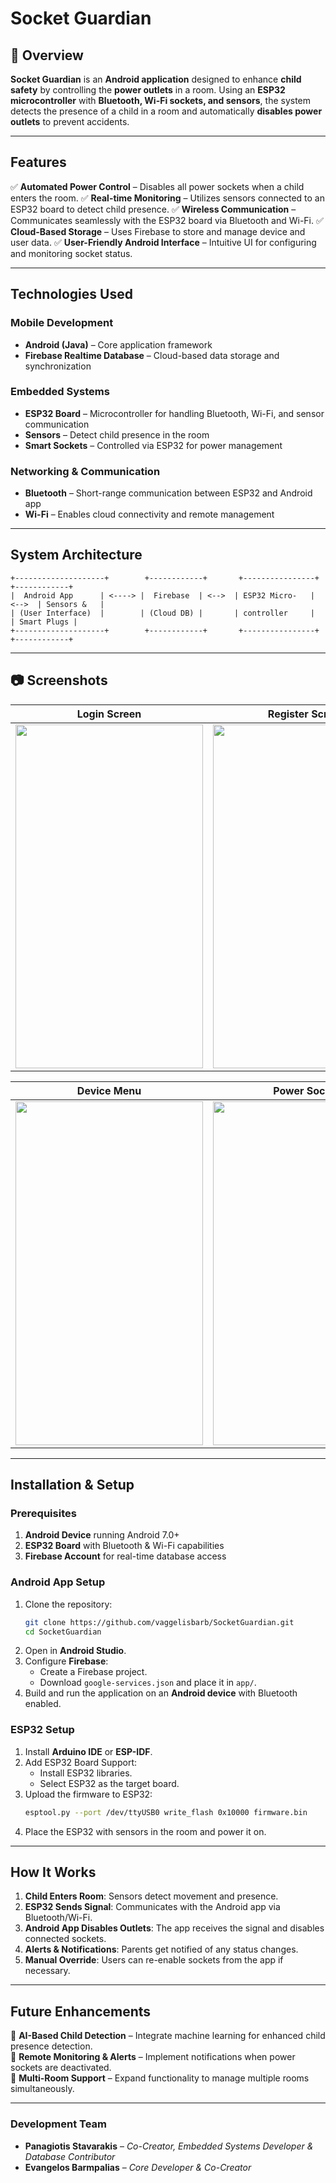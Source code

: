 # Socket Guardian

## 📌 Overview
**Socket Guardian** is an **Android application** designed to enhance **child safety** by controlling the **power outlets** in a room. Using an **ESP32 microcontroller** with **Bluetooth, Wi-Fi sockets, and sensors**, the system detects the presence of a child in a room and automatically **disables power outlets** to prevent accidents.

---

## Features
✅ **Automated Power Control** – Disables all power sockets when a child enters the room.
✅ **Real-time Monitoring** – Utilizes sensors connected to an ESP32 board to detect child presence.
✅ **Wireless Communication** – Communicates seamlessly with the ESP32 board via Bluetooth and Wi-Fi.
✅ **Cloud-Based Storage** – Uses Firebase to store and manage device and user data.
✅ **User-Friendly Android Interface** – Intuitive UI for configuring and monitoring socket status.

---

## Technologies Used
### **Mobile Development**
- **Android (Java)** – Core application framework
- **Firebase Realtime Database** – Cloud-based data storage and synchronization

### **Embedded Systems**
- **ESP32 Board** – Microcontroller for handling Bluetooth, Wi-Fi, and sensor communication
- **Sensors** – Detect child presence in the room
- **Smart Sockets** – Controlled via ESP32 for power management

### **Networking & Communication**
- **Bluetooth** – Short-range communication between ESP32 and Android app
- **Wi-Fi** – Enables cloud connectivity and remote management

---

## System Architecture
```
+--------------------+        +------------+       +----------------+        +------------+
|  Android App      | <----> |  Firebase  | <-->  | ESP32 Micro-   | <-->  | Sensors &   |
| (User Interface)  |        | (Cloud DB) |       | controller     |       | Smart Plugs |
+--------------------+        +------------+       +----------------+        +------------+
```

---

## 📷 Screenshots
| Login Screen | Register Screen | Home Menu |
|--------------|-----------------|-----------|
| <img src="https://github.com/user-attachments/assets/e26c1e62-309d-4127-a22e-42417ca5d076" width="300" height="550"/> | <img src="https://github.com/user-attachments/assets/c8cac860-aad8-4bad-9cf2-ff4143f453cd" width="300" height="550"/> | <img src="https://github.com/user-attachments/assets/5a07150f-1b53-44bd-8dc4-689a3a49bca5" width="300" height="550"/>

| Device Menu | Power Socket | Settings |
|-------------|--------------|----------|
| <img src="https://github.com/user-attachments/assets/abe6e13c-9ba6-44cb-8355-1db2d88937d4" width="300" height="550"/> | <img src="https://github.com/user-attachments/assets/ab8dd4ec-b91b-42c3-917a-cfbd399147eb" width="300" height="550"/> | <img src="https://github.com/user-attachments/assets/df8515a3-281a-465f-bb27-1dc18ad2b52c" width="300" height="550"/>


---

## Installation & Setup
### **Prerequisites**
1. **Android Device** running Android 7.0+
2. **ESP32 Board** with Bluetooth & Wi-Fi capabilities
3. **Firebase Account** for real-time database access

### **Android App Setup**
1. Clone the repository:
   ```sh
   git clone https://github.com/vaggelisbarb/SocketGuardian.git
   cd SocketGuardian
   ```
2. Open in **Android Studio**.
3. Configure **Firebase**:
   - Create a Firebase project.
   - Download `google-services.json` and place it in `app/`.
4. Build and run the application on an **Android device** with Bluetooth enabled.

### **ESP32 Setup**
1. Install **Arduino IDE** or **ESP-IDF**.
2. Add ESP32 Board Support:
   - Install ESP32 libraries.
   - Select ESP32 as the target board.
3. Upload the firmware to ESP32:
   ```sh
   esptool.py --port /dev/ttyUSB0 write_flash 0x10000 firmware.bin
   ```
4. Place the ESP32 with sensors in the room and power it on.

---

## How It Works
1. **Child Enters Room**: Sensors detect movement and presence.
2. **ESP32 Sends Signal**: Communicates with the Android app via Bluetooth/Wi-Fi.
3. **Android App Disables Outlets**: The app receives the signal and disables connected sockets.
4. **Alerts & Notifications**: Parents get notified of any status changes.
5. **Manual Override**: Users can re-enable sockets from the app if necessary.

---

## Future Enhancements
🔹 **AI-Based Child Detection** – Integrate machine learning for enhanced child presence detection.  
🔹 **Remote Monitoring & Alerts** – Implement notifications when power sockets are deactivated.  
🔹 **Multi-Room Support** – Expand functionality to manage multiple rooms simultaneously.

---

### **Development Team**  
- **Panagiotis Stavarakis** – *Co-Creator, Embedded Systems Developer & Database Contributor*  
- **Evangelos Barmpalias** – *Core Developer & Co-Creator*  
